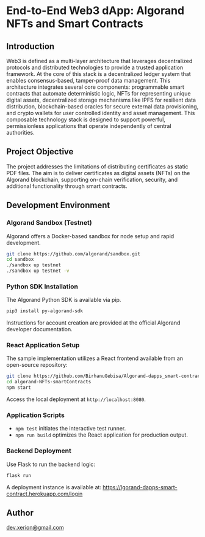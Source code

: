 # End-to-End Web3 dApp: Algorand NFTs and Smart Contracts

## Introduction
Web3 is defined as a multi-layer architecture that leverages decentralized protocols and distributed technologies to provide a trusted application framework. At the core of this stack is a decentralized ledger system  that enables consensus-based, tamper-proof data management. This architecture integrates several core components: programmable smart contracts that automate deterministic logic, NFTs for representing unique digital assets, decentralized storage mechanisms like IPFS for resilient data distribution, blockchain-based oracles for secure external data provisioning, and crypto wallets for user controlled identity and asset management. This composable technology stack is designed to support powerful, permissionless applications that operate independently of central authorities.

## Project Objective
The project addresses the limitations of distributing certificates as static PDF files. The aim is to deliver certificates as digital assets (NFTs) on the Algorand blockchain, supporting on-chain verification, security, and additional functionality through smart contracts.

## Development Environment

### Algorand Sandbox (Testnet)
Algorand offers a Docker-based sandbox for node setup and rapid development.  

```bash
git clone https://github.com/algorand/sandbox.git
cd sandbox
./sandbox up testnet
./sandbox up testnet -v
```

### Python SDK Installation
The Algorand Python SDK is available via pip.  

```bash
pip3 install py-algorand-sdk
```
Instructions for account creation are provided at the official Algorand developer documentation.

### React Application Setup
The sample implementation utilizes a React frontend available from an open-source repository:

```bash
git clone https://github.com/BirhanuGebisa/Algorand-dapps_smart-contract.git
cd algorand-NFTs-smartContracts
npm start
```
Access the local deployment at `http://localhost:8080`.

### Application Scripts
- `npm test` initiates the interactive test runner.
- `npm run build` optimizes the React application for production output.

### Backend Deployment
Use Flask to run the backend logic:

```bash
flask run
```

A deployment instance is available at:
https://lgorand-dapps-smart-contract.herokuapp.com/login

## Author
dev.xerion@gmail.com
